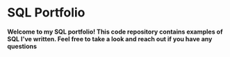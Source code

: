 # SQL Portfolio
__Welcome to my SQL portfolio! This code repository contains examples of SQL I've written. Feel free to take a look and reach out if you have any questions__
